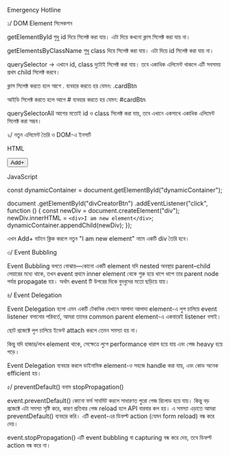 Emergency Hotline 

১/ DOM Element সিলেকশন

getElementById  শুধু id দিয়ে সিলেক্ট করা যায়। এটা দিয়ে কখনো ক্লাস সিলেক্ট করা যায় না।

getElementsByClassName  শুধু class দিয়ে সিলেক্ট করা যায়। এটা দিয়ে id সিলেক্ট করা যায় না।

querySelector → এখানে id, class দুটোই সিলেক্ট করা যায়। তবে একাধিক এলিমেন্ট থাকলে এটি সবসময় প্রথম child সিলেক্ট করবে।

ক্লাস সিলেক্ট করতে হলে আগে . ব্যবহার করতে হয়  যেমন: .cardBtn

আইডি সিলেক্ট করতে হলে আগে # ব্যবহার করতে হয়  যেমন: #cardBtn

querySelectorAll  আগের মতোই id ও class সিলেক্ট করা যায়, তবে এখানে একসাথে একাধিক এলিমেন্ট সিলেক্ট করা সম্ভব।

২/ নতুন এলিমেন্ট তৈরি ও DOM-এ ইনসার্ট

HTML

<div id="dynamicContainer"></div>
<button id="divCreatorBtn" class="border rounded p-2">Add+</button>


JavaScript

const dynamicContainer = document.getElementById("dynamicContainer");

document
  .getElementById("divCreatorBtn")
  .addEventListener("click", function () {
    const newDiv = document.createElement("div");
    newDiv.innerHTML = `<div>I am new element</div>`;
    dynamicContainer.appendChild(newDiv);
});


 এখন Add+ বাটনে ক্লিক করলে নতুন "I am new element" নামে একটি div তৈরি হবে।

৩/ Event Bubbling

Event Bubbling বলতে বোঝায়—কোনো একটি element যদি nested অবস্থায় parent–child লেয়ারের মধ্যে থাকে, তখন event প্রথমে inner element থেকে শুরু হয়ে ধাপে ধাপে তার parent node পর্যন্ত propagate হয়। অর্থাৎ event টি উপরের দিকে বুদবুদের মতো ছড়িয়ে যায়।

৪/ Event Delegation

Event Delegation হলো এমন একটি টেকনিক যেখানে আলাদা আলাদা element-এ লুপ চালিয়ে event listener বসানোর পরিবর্তে, আমরা তাদের common parent element-এ একবারেই listener বসাই।

ছোট প্রজেক্টে লুপ চালিয়ে ইভেন্ট attach করলে তেমন সমস্যা হয় না।

কিন্তু যদি হাজার/লাখ element থাকে, সেক্ষেত্রে লুপে performance খারাপ হয়ে যায় এবং পেজ heavy হয়ে পড়ে।

Event Delegation ব্যবহার করলে ডাইনামিক element-ও সহজে handle করা যায়, এবং কোড অনেক efficient হয়।

৫/ preventDefault() বনাম stopPropagation()

event.preventDefault()  কোনো ফর্ম সাবমিট করলে সাধারণত পুরো পেজ রিলোড হয়ে যায়। কিন্তু বড় প্রজেক্টে এটা সমস্যা সৃষ্টি করে, কারণ প্রতিবার পেজ reload হলে API বারবার কল হয়। এ সমস্যা এড়াতে আমরা preventDefault() ব্যবহার করি। এটি event-এর ডিফল্ট action (যেমন form reload) বন্ধ করে দেয়।

event.stopPropagation()  এটি event bubbling বা capturing বন্ধ করে দেয়, তবে ডিফল্ট action বন্ধ করে না।
